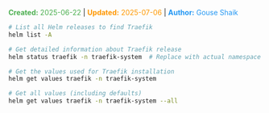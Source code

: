 <span style="color:#4caf50;"><b>Created:</b> 2025-06-22</span> | <span style="color:#ff9800;"><b>Updated:</b> 2025-07-06</span> | <span style="color:#2196f3;"><b>Author:</b> Gouse Shaik</span>

```bash
# List all Helm releases to find Traefik
helm list -A

# Get detailed information about Traefik release
helm status traefik -n traefik-system  # Replace with actual namespace

# Get the values used for Traefik installation
helm get values traefik -n traefik-system

# Get all values (including defaults)
helm get values traefik -n traefik-system --all
```